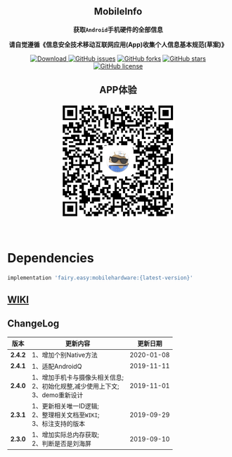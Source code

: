 <div align="center">

## MobileInfo

**获取`Android`手机硬件的全部信息**

**请自觉遵循《信息安全技术移动互联网应用(App)收集个人信息基本规范(草案)》**

[![Download](https://api.bintray.com/packages/guxiaonian/maven/mobile/images/download.svg) ](https://bintray.com/guxiaonian/maven/mobile/_latestVersion)
[![GitHub issues](https://img.shields.io/github/issues/guxiaonian/MobileInfo.svg)](https://github.com/guxiaonian/MobileInfo/issues)
[![GitHub forks](https://img.shields.io/github/forks/guxiaonian/MobileInfo.svg)](https://github.com/guxiaonian/MobileInfo/network)
[![GitHub stars](https://img.shields.io/github/stars/guxiaonian/MobileInfo.svg)](https://github.com/guxiaonian/MobileInfo/stargazers)
[![GitHub license](https://img.shields.io/github/license/guxiaonian/MobileInfo.svg)](http://www.apache.org/licenses/LICENSE-2.0)

## APP体验

![](./download.png)

</div>
<br>

# Dependencies

```gradle
implementation 'fairy.easy:mobilehardware:{latest-version}'

```

## [WIKI](https://github.com/guxiaonian/MobileInfo/wiki)

## ChangeLog

版本|更新内容|更新日期
-----|-----|-----
**2.4.2** |1、增加个别Native方法| 2020-01-08
**2.4.1** |1、适配AndroidQ| 2019-11-11
**2.4.0** |1、增加手机卡与摄像头相关信息;<br>2、初始化规整,减少使用上下文;<br>3、demo重新设计| 2019-11-01
**2.3.1** |1、更新相关唯一ID逻辑;<br>2、整理相关文档至`WIKI`;<br>3、标注支持的版本| 2019-09-29
**2.3.0** |1、增加实际总内存获取;<br>2、判断是否是刘海屏| 2019-09-10